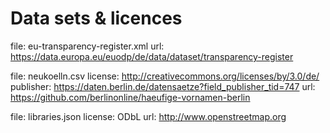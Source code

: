 # Data sets & licences

file: eu-transparency-register.xml
url: https://data.europa.eu/euodp/de/data/dataset/transparency-register

file: neukoelln.csv
license: http://creativecommons.org/licenses/by/3.0/de/
publisher: https://daten.berlin.de/datensaetze?field_publisher_tid=747
url: https://github.com/berlinonline/haeufige-vornamen-berlin

file: libraries.json
license: ODbL
url: http://www.openstreetmap.org